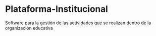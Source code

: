 # Plataforma-Institucional
Software para la gestión de las actividades que se realizan dentro de la organización educativa
